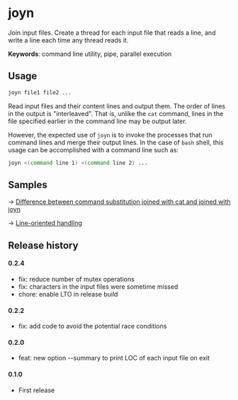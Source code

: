 # joyn

Join input files. Create a thread for each input file that reads a line, and write a line each time any thread reads it.

**Keywords**: command line utility, pipe, parallel execution

## Usage

```sh
joyn file1 file2 ...
```

Read input files and their content lines and output them.
The order of lines in the output is "interleaved". That is, unlike the `cat` command, lines in the file specified earlier in the command line may be output later.

However, the expected use of `joyn` is to invoke the processes that run command lines and merge their output lines.
In the case of `bash` shell, this usage can be accomplished with a command line such as:

```sh
joyn <(command line 1) <(command line 2) ...
```

## Samples

&rarr; [Difference between command substitution joined with cat and joined with joyn](samples/command-subsutitution-joyn.md)

&rarr; [Line-oriented handling](samples/line-oriented.md)

## Release history

#### 0.2.4

* fix: reduce number of mutex operations
* fix: characters in the input files were sometime missed
* chore: enable LTO in release build

#### 0.2.2

* fix: add code to avoid the potential race conditions

#### 0.2.0

* feat: new option --summary to print LOC of each input file on exit

#### 0.1.0

* First release